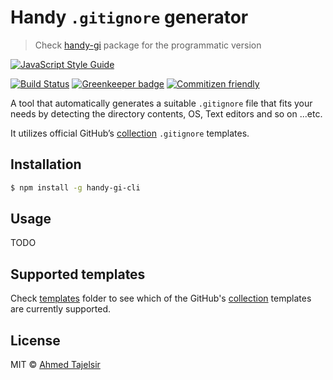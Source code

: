 # Handy `.gitignore` generator

> Check [handy-gi](https://github.com/ahmed-taj/handy-gi) package for the programmatic version

[![JavaScript Style Guide](https://cdn.rawgit.com/feross/standard/master/badge.svg)](https://github.com/feross/standard)

[![Build Status](https://travis-ci.org/ahmed-taj/handy-gi-cli.svg?branch=master)](https://travis-ci.org/ahmed-taj/handy-gi-cli)
[![Greenkeeper badge](https://badges.greenkeeper.io/ahmed-taj/handy-gi-cli.svg)](https://greenkeeper.io/)
[![Commitizen friendly](https://img.shields.io/badge/commitizen-friendly-brightgreen.svg)](http://commitizen.github.io/cz-cli/)

A tool that automatically generates a suitable `.gitignore` file that fits your needs by detecting the directory contents, OS, Text editors and so on ...etc.

It utilizes official GitHub’s [collection] `.gitignore` templates.

## Installation

```sh
$ npm install -g handy-gi-cli
```

## Usage

TODO

## Supported templates

Check [templates] folder to see which of the GitHub's [collection] templates are
currently supported.

[collection]: https://github.com/github/gitignore

[templates]: https://github.com/ahmed-taj/handy-gi/blob/master/templates

## License

MIT © [Ahmed Tajelsir](https://github.com/ahmed-taj)
